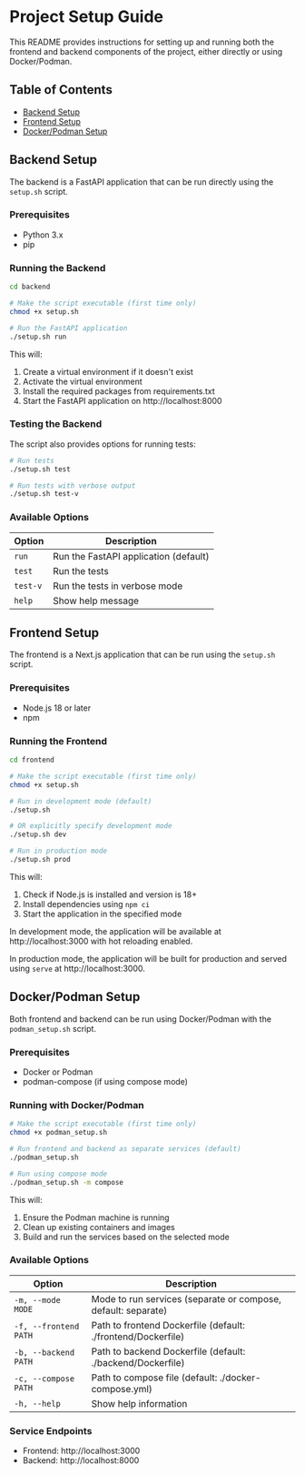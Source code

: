 # Project Setup Guide

This README provides instructions for setting up and running both the frontend and backend components of the project, either directly or using Docker/Podman.

## Table of Contents
- [Backend Setup](#backend-setup)
- [Frontend Setup](#frontend-setup)
- [Docker/Podman Setup](#dockerpodman-setup)

## Backend Setup

The backend is a FastAPI application that can be run directly using the `setup.sh` script.

### Prerequisites
- Python 3.x
- pip

### Running the Backend

```bash
cd backend

# Make the script executable (first time only)
chmod +x setup.sh

# Run the FastAPI application
./setup.sh run
```

This will:
1. Create a virtual environment if it doesn't exist
2. Activate the virtual environment
3. Install the required packages from requirements.txt
4. Start the FastAPI application on http://localhost:8000

### Testing the Backend

The script also provides options for running tests:

```bash
# Run tests
./setup.sh test

# Run tests with verbose output
./setup.sh test-v
```

### Available Options

| Option  | Description |
|---------|-------------|
| `run`   | Run the FastAPI application (default) |
| `test`  | Run the tests |
| `test-v`| Run the tests in verbose mode |
| `help`  | Show help message |

## Frontend Setup

The frontend is a Next.js application that can be run using the `setup.sh` script.

### Prerequisites
- Node.js 18 or later
- npm

### Running the Frontend

```bash
cd frontend

# Make the script executable (first time only)
chmod +x setup.sh

# Run in development mode (default)
./setup.sh

# OR explicitly specify development mode
./setup.sh dev

# Run in production mode
./setup.sh prod
```

This will:
1. Check if Node.js is installed and version is 18+
2. Install dependencies using `npm ci`
3. Start the application in the specified mode

In development mode, the application will be available at http://localhost:3000 with hot reloading enabled.

In production mode, the application will be built for production and served using `serve` at http://localhost:3000.

## Docker/Podman Setup

Both frontend and backend can be run using Docker/Podman with the `podman_setup.sh` script.

### Prerequisites
- Docker or Podman
- podman-compose (if using compose mode)

### Running with Docker/Podman

```bash
# Make the script executable (first time only)
chmod +x podman_setup.sh

# Run frontend and backend as separate services (default)
./podman_setup.sh

# Run using compose mode
./podman_setup.sh -m compose
```

This will:
1. Ensure the Podman machine is running
2. Clean up existing containers and images
3. Build and run the services based on the selected mode

### Available Options

| Option | Description |
|--------|-------------|
| `-m, --mode MODE` | Mode to run services (separate or compose, default: separate) |
| `-f, --frontend PATH` | Path to frontend Dockerfile (default: ./frontend/Dockerfile) |
| `-b, --backend PATH` | Path to backend Dockerfile (default: ./backend/Dockerfile) |
| `-c, --compose PATH` | Path to compose file (default: ./docker-compose.yml) |
| `-h, --help` | Show help information |

### Service Endpoints

- Frontend: http://localhost:3000
- Backend: http://localhost:8000